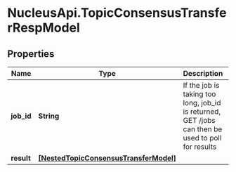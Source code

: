 # NucleusApi.TopicConsensusTransferRespModel

## Properties
Name | Type | Description | Notes
------------ | ------------- | ------------- | -------------
**job_id** | **String** | If the job is taking too long, job_id is returned, GET /jobs can then be used to poll for results | [optional] 
**result** | [**[NestedTopicConsensusTransferModel]**](NestedTopicConsensusTransferModel.md) |  | [optional] 


